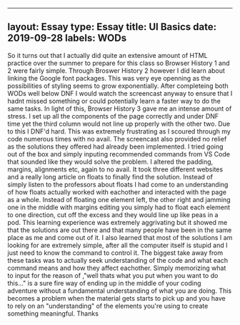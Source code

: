 
---
layout: Essay
type: Essay
title: UI Basics
date: 2019-09-28
labels: WODs
---


So it turns out that I actually did quite an extensive amount of HTML practice over the summer to prepare for this class so Browser History 1 and 2 were fairly simple. Through Broswer History 2 however I did learn about linking the Google font packages. This was very eye openning as the possibilities of styling seems to grow exponentially. After completeing both WODs well below DNF I would watch the screencast anyway to ensure that I hadnt missed something or could potentially learn a faster way to do the same tasks. In light of this, Browser History 3 gave me an intense amount of stress. I set up all the components of the page correctly and under DNF time yet the third column would not line up properly with the other two. Due to this I DNF'd hard. This was extremely frustrating as I scoured through my code numerous times with no avail. The screencast also provided no relief as the solutions they offered had already been implemented. I tried going out of the box and simply inputing recommended commands from VS Code that sounded like they would solve the problem. I altered the padding, margins, alignments etc, again to no avail. It took three different websites and a really long article on floats to finally find the solution. Instead of simply listen to the professors about floats I had come to an understanding of how floats actually worked with eachother and interacted with the page as a whole. Instead of floating one element left, the other right and jamming one in the middle with margins editing you simply had to float each element to one direction, cut off the excess and they would line up like peas in a pod. This learning experience was extremely aggrivating but it showed me that the solutions are out there and that many people have been in the same place as me and come out of it. I also learned that most of the solutions I am looking for are extremely simple, after all the computer itself is stupid and I just need to know the command to control it. The biggest take away from these tasks was to actually seek understanding of the code and what each command means and how they affect eachother. Simply memorizing what to input for the reason of ,"well thats what you put when you want to do this..." is a sure fire way of ending up in the middle of your coding adventure without a fundamental understanding of what you are doing. This becomes a problem when the material gets starts to pick up and you have to rely on an "understanding" of the elements you're using to create something meaningful. Thanks
